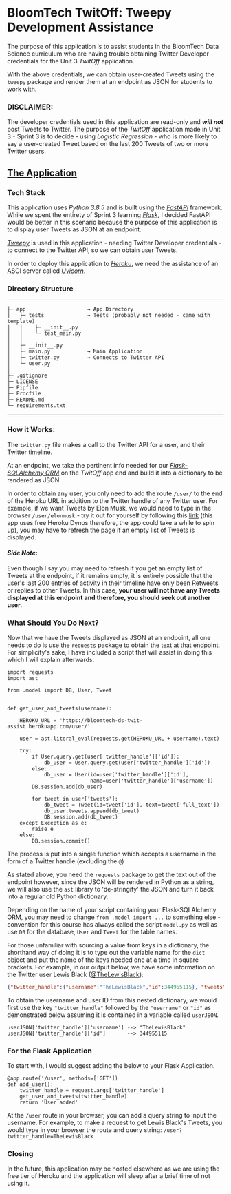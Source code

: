 # BloomTech TwitOff: Tweepy Development Assistance

The purpose of this application is to assist students in the BloomTech Data Science curriculum who are having
trouble obtaining Twitter Developer credentials for the Unit 3 _TwitOff_ application.

With the above credentials, we can obtain user-created Tweets using the `tweepy` package and render them at an endpoint
as JSON for students to work with.

### DISCLAIMER:
The developer credentials used in this application are read-only and ***will not*** post Tweets to Twitter.
The purpose of the _TwitOff_ application made in Unit 3 - Sprint 3 is to decide - using _Logistic Regression_ - who is
more likely to say a user-created Tweet based on the last 200 Tweets of two or more Twitter users.

## [The Application](https://bloomtech-ds-twit-assist.herokuapp.com/)

### Tech Stack

This application uses _Python 3.8.5_ and is built using the _[FastAPI](fastapi.tiangolo.com)_ framework.  While we spent
the entirety of Sprint 3 learning _[Flask](flask.palletsprojects.com)_, I decided FastAPI would be better in this
scenario because the purpose of this application is to display user Tweets as JSON at an endpoint.

_[Tweepy](https://docs.tweepy.org/en/latest/)_ is used in this application - needing Twitter Developer credentials - to
connect to the Twitter API, so we can obtain user Tweets.

In order to deploy this application to _[Heroku](heroku.com)_, we need the assistance of an ASGI server called
_[Uvicorn](https://www.uvicorn.org/)_.

### Directory Structure

---
```
├─ app                    → App Directory
│   ├─ tests              → Tests (probably not needed - came with template)
│   │    ├─ __init__.py
│   │    └─ test_main.py
│   │
│   ├─ __init__.py
│   ├─ main.py            → Main Application
│   ├─ twitter.py         → Connects to Twitter API
│   └─ user.py
│
├─ .gitignore
├─ LICENSE
├─ Pipfile
├─ Procfile
├─ README.md
└─ requirements.txt
```
---

### How it Works:

The `twitter.py` file makes a call to the Twitter API for a user, and their Twitter timeline.

At an endpoint, we take the pertinent info needed for our 
_[Flask-SQLAlchemy ORM](https://flask-sqlalchemy.palletsprojects.com/en/2.x/)_ on the _TwitOff_ app end and build it
into a dictionary to be rendered as JSON.

In order to obtain any user, you only need to add the route `/user/` to the end of the Heroku URL in addition to the
Twitter handle of any Twitter user.  For example, if we want Tweets by Elon Musk, we would need to type in the browser
`/user/elonmusk` - try it out for yourself by following this
[link](https://bloomtech-ds-twit-assist.herokuapp.com/user/elonmusk) (this app uses free Heroku Dynos therefore, the app
could take a while to spin up), you may have to refresh the page if an empty list of Tweets is displayed.

#### _Side Note_:

Even though I say you may need to refresh if you get an empty list of Tweets at the endpoint, if it remains empty, it is
entirely possible that the user's last 200 entries of activity in their timeline have only been Retweets or replies to
other Tweets.  In this case, __your user will not have any Tweets displayed at this endpoint and therefore, you should
seek out another user__.

### What Should You Do Next?

Now that we have the Tweets displayed as JSON at an endpoint, all one needs to do is use the `requests` package to
obtain the text at that endpoint.  For simplicity's sake, I have included a script that will assist in doing this which
I will explain afterwards.

```python3
import requests
import ast

from .model import DB, User, Tweet


def get_user_and_tweets(username):

    HEROKU_URL = 'https://bloomtech-ds-twit-assist.herokuapp.com/user/'

    user = ast.literal_eval(requests.get(HEROKU_URL + username).text)

    try:
        if User.query.get(user['twitter_handle']['id']):
            db_user = User.query.get(user['twitter_handle']['id'])
        else:
            db_user = User(id=user['twitter_handle']['id'],
                           name=user['twitter_handle']['username'])
        DB.session.add(db_user)

        for tweet in user['tweets']:
            db_tweet = Tweet(id=tweet['id'], text=tweet['full_text'])
            db_user.tweets.append(db_tweet)
            DB.session.add(db_tweet)
    except Exception as e:
        raise e
    else:
        DB.session.commit()
```

The process is put into a single function which accepts a username in the form of a Twitter handle (excluding the `@`)

As stated above, you need the `requests` package to get the text out of the endpoint however, since the JSON will be
rendered in Python as a string, we will also use the `ast` library to 'de-stringify' the JSON and turn it back into a
regular old Python dictionary.

Depending on the name of your script containing your Flask-SQLAlchemy ORM, you may need to change 
`from .model import ...` to something else - convention for this course has always called the script `model.py` as well
as use `DB` for the database, `User` and `Tweet` for the table names.

For those unfamiliar with sourcing a value from keys in a dictionary, the shorthand way of doing it is to type out the
variable name for the `dict` object and put the name of the keys needed one at a time in square brackets.  For example,
in our output below, we have some information on the Twitter user Lewis Black 
([@TheLewisBlack](https://twitter.com/TheLewisBlack)):

```JSON
{"twitter_handle":{"username":"TheLewisBlack","id":344955115}, "tweets": ...}
```

To obtain the username and user ID from this nested dictionary, we would first use the key `"twitter_handle"` followed
by the `"username"` or `"id"` as demonstrated below assuming it is contained in a variable called `userJSON`.

```python3
userJSON['twitter_handle']['username'] --> "TheLewisBlack"
userJSON['twitter_handle']['id']       --> 344955115
```

### For the Flask Application

To start with, I would suggest adding the below to your Flask Application.

```python3
@app.route('/user', methods=['GET'])
def add_user():
    twitter_handle = request.args['twitter_handle']
    get_user_and_tweets(twitter_handle)
    return 'User added'
```

At the `/user` route in your browser, you can add a query string to input the username.  For example, to make a request
to get Lewis Black's Tweets, you would type in your browser the route and query string:
`/user?twitter_handle=TheLewisBlack`

### Closing

In the future, this application may be hosted elsewhere as we are using the free tier of Heroku and the application will
sleep after a brief time of not using it.
